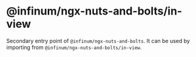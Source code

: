 # @infinum/ngx-nuts-and-bolts/in-view

Secondary entry point of `@infinum/ngx-nuts-and-bolts`. It can be used by importing from `@infinum/ngx-nuts-and-bolts/in-view`.
